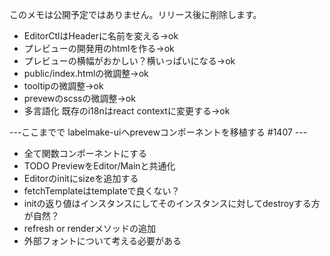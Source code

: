 このメモは公開予定ではありません。リリース後に削除します。
- EditorCtlはHeaderに名前を変える->ok
- プレビューの開発用のhtmlを作る->ok
- プレビューの横幅がおかしい？横いっぱいになる->ok
- public/index.htmlの微調整->ok
- tooltipの微調整->ok
- prevewのscssの微調整->ok
- 多言語化 既存のi18nはreact contextに変更する->ok

---ここまでで labelmake-uiへprevewコンポーネントを移植する #1407 ---

- 全て関数コンポーネントにする
- TODO PreviewをEditor/Mainと共通化
- Editorのinitにsizeを追加する
- fetchTemplateはtemplateで良くない？
- initの返り値はインスタンスにしてそのインスタンスに対してdestroyする方が自然？
- refresh or renderメソッドの追加
- 外部フォントについて考える必要がある